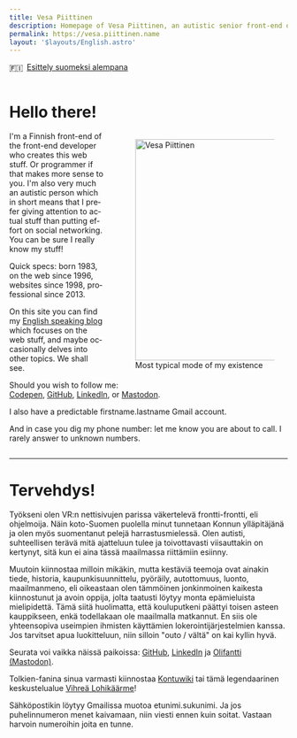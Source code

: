 ```yaml
---
title: Vesa Piittinen
description: Homepage of Vesa Piittinen, an autistic senior front-end of the front-end developer.
permalink: https://vesa.piittinen.name
layout: '$layouts/English.astro'
---
```


<div lang="fi">

<span aria-hidden="true" style="vertical-align: middle; text-shadow: 0 0 3px rgba(0, 0, 0, 0.5);">🇫🇮&ensp;</span>[Esittely suomeksi alempana](#tervehdys)

</div>

<div lang="en" style="contain: layout;">

# Hello there!

<figure style="float: right; max-width: 50%; transform: translateX(1rem);">
	<img alt="Vesa Piittinen" src="/assets/naama.jpg" loading="lazy" width="400" height="400" style="height: auto; vertical-align: middle;" />
	<figcaption>Most typical mode of my existence</figcaption>
</figure>

I'm a Finnish front-end of the front-end developer who creates this web stuff. Or programmer if that makes more sense to
you. I'm also very much an autistic person which in short means that I prefer giving attention to actual stuff than
putting effort on social networking. You can be sure I really know my stuff!

Quick specs: born 1983, on the web since 1996, websites since 1998, professional since 2013.

On this site you can find my [English speaking blog](/blog) which focuses on the web stuff, and maybe occasionally
delves into other topics. We shall see.

Should you wish to follow me:<br />
<a hreflang="en" lang="en" href="https://codepen.io/Merri" aria-describedby="link-to-external-site" rel="noopener noreferrer" target="_blank">Codepen</a>,
<a hreflang="en" lang="en" href="https://github.me/Merri" aria-describedby="link-to-external-site" rel="noopener noreferrer" target="_blank">GitHub</a>,
<a hreflang="en" lang="en" href="https://www.linkedin.com/in/merri" aria-describedby="link-to-external-site" rel="noopener noreferrer" target="_blank">LinkedIn</a>,
or
<a href="https://mastodon.social/@MerriNet" aria-describedby="link-to-external-site" rel="me noopener noreferrer" target="_blank">Mastodon</a>.

I also have a predictable firstname.lastname Gmail account.

And in case you dig my phone number: let me know you are about to call. I rarely answer to unknown numbers.

</div>

---

<div lang="fi">

# Tervehdys!

Työkseni olen VR:n nettisivujen parissa väkertelevä frontti-frontti, eli ohjelmoija. Näin koto-Suomen puolella minut
tunnetaan Konnun ylläpitäjänä ja olen myös suomentanut pelejä harrastusmielessä. Olen autisti, suhteellisen terävä mitä
ajatteluun tulee ja toivottavasti viisauttakin on kertynyt, sitä kun ei aina tässä maailmassa riittämiin esiinny.

Muutoin kiinnostaa milloin mikäkin, mutta kestäviä teemoja ovat ainakin tiede, historia, kaupunkisuunnittelu, pyöräily,
autottomuus, luonto, maailmanmeno, eli oikeastaan olen tämmöinen jonkinmoinen kaikesta kiinnostunut ja avoin oppija,
jolta taatusti löytyy monta epämieluista mielipidettä. Tämä siitä huolimatta, että kouluputkeni päättyi toisen asteen
kauppikseen, enkä todellakaan ole maailmalla matkannut. En siis ole yhteensopiva useimpien ihmisten käyttämien
lokerointijärjestelmien kanssa. Jos tarvitset apua luokitteluun, niin silloin "outo / vältä" on kai kyllin hyvä.

Seurata voi vaikka näissä paikoissa:
<a hreflang="en" lang="en" href="https://github.me/Merri" aria-describedby="link-to-external-site" rel="noopener noreferrer" target="_blank">GitHub</a>,
<a hreflang="fi" lang="fi" href="https://fi.linkedin.com/in/merri" aria-describedby="link-to-external-site" rel="noopener noreferrer" target="_blank">LinkedIn</a>
ja
<a href="https://olifant.fi/@merri" aria-describedby="link-to-external-site" rel="me noopener noreferrer" target="_blank">Olifantti (Mastodon)</a>.

Tolkien-fanina sinua varmasti kiinnostaa
<a hreflang="fi" lang="fi" href="https://kontu.wiki" aria-describedby="link-to-external-site" rel="noopener noreferrer" target="_blank">Kontuwiki</a>
tai tämä legendaarinen keskustelualue
<a hreflang="fi" lang="fi" href="https://kontu.me" aria-describedby="link-to-external-site" rel="noopener noreferrer" target="_blank">Vihreä Lohikäärme</a>!

Sähköpostikin löytyy Gmailissa muotoa etunimi.sukunimi. Ja jos puhelinnumeron menet kaivamaan, niin viesti ennen kuin
soitat. Vastaan harvoin numeroihin joita en tunne.

</div>
